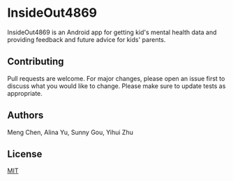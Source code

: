 # InsideOut4869

InsideOut4869 is an Android app for getting kid's mental health data and providing feedback and future advice for kids' parents.

## Contributing
Pull requests are welcome. For major changes, please open an issue first to discuss what you would like to change.
Please make sure to update tests as appropriate.
## Authors
Meng Chen, Alina Yu, Sunny Gou, Yihui Zhu
## License
[MIT](https://choosealicense.com/licenses/mit/)
